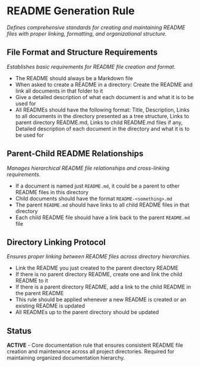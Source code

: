 # README Generation Rule
*Defines comprehensive standards for creating and maintaining README files with proper linking, formatting, and organizational structure.*

## File Format and Structure Requirements
*Establishes basic requirements for README file creation and format.*
- The README should always be a Markdown file
- When asked to create a README in a directory: Create the README and link all documents in that folder to it
- Give a detailed description of what each document is and what it is to be used for
- All READMEs should have the following format: Title, Description, Links to all documents in the directory presented as a tree structure, Links to parent directory README.md, Links to child README.md files if any, Detailed description of each document in the directory and what it is to be used for

## Parent-Child README Relationships
*Manages hierarchical README file relationships and cross-linking requirements.*
- If a document is named just `README.md`, it could be a parent to other README files in this directory
- Child documents should have the format `README-<something>.md`
- The parent `README.md` should have links to all child README files in that directory
- Each child README file should have a link back to the parent `README.md` file

## Directory Linking Protocol
*Ensures proper linking between README files across directory hierarchies.*
- Link the README you just created to the parent directory README
- If there is no parent directory README, create one and link the child README to it
- If there is a parent directory README, add a link to the child README in the parent README
- This rule should be applied whenever a new README is created or an existing README is updated
- All READMEs up to the parent directory should be updated

## Status
**ACTIVE** - Core documentation rule that ensures consistent README file creation and maintenance across all project directories. Required for maintaining organized documentation hierarchy.
